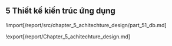 ## **5 Thiết kế kiến trúc ứng dụng**

<div style="page-break-after: always;"></div>

!import[/report/src/chapter_5_achitechture_design/part_51_db.md]

!export[/report/Chapter_5_achitechture_design.md]
